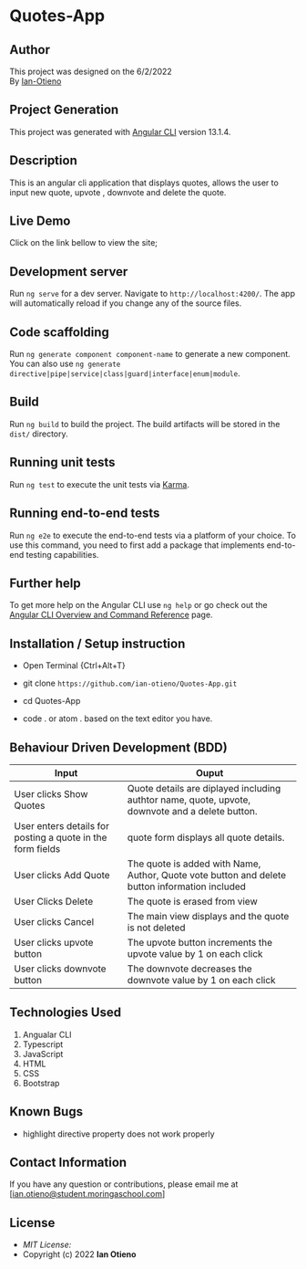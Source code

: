 # Quotes-App 

## Author
This project was designed on the 6/2/2022 <br>By [Ian-Otieno](https://github.com/ian-otieno)
## Project Generation

This project was generated with [Angular CLI](https://github.com/angular/angular-cli) version 13.1.4.

## Description
This is an  angular cli application that displays quotes, allows the user to input new quote, upvote , downvote and delete the quote.

## Live Demo
Click on the link  bellow to view the site;

## Development server

Run `ng serve` for a dev server. Navigate to `http://localhost:4200/`. The app will automatically reload if you change any of the source files.

## Code scaffolding

Run `ng generate component component-name` to generate a new component. You can also use `ng generate directive|pipe|service|class|guard|interface|enum|module`.

## Build

Run `ng build` to build the project. The build artifacts will be stored in the `dist/` directory.

## Running unit tests

Run `ng test` to execute the unit tests via [Karma](https://karma-runner.github.io).

## Running end-to-end tests

Run `ng e2e` to execute the end-to-end tests via a platform of your choice. To use this command, you need to first add a package that implements end-to-end testing capabilities.

## Further help

To get more help on the Angular CLI use `ng help` or go check out the [Angular CLI Overview and Command Reference](https://angular.io/cli) page.

## Installation / Setup instruction
* Open Terminal {Ctrl+Alt+T}

* git clone ```https://github.com/ian-otieno/Quotes-App.git```

* cd Quotes-App

* code . or atom . based on the text editor you have.

## Behaviour Driven Development (BDD)
| Input                    	| Ouput                                                                                        	|
|--------------------------	|----------------------------------------------------------------------------------------------	|
|User clicks Show Quotes    | Quote details are diplayed including authtor name, quote, upvote, downvote and a delete button.  |
|User enters details for posting a quote in the form fields | quote form displays all quote details.  |
| User clicks Add Quote    	| The quote is added  with Name, Author, Quote vote button and delete button information included  	|
| User Clicks Delete       	| The quote is erased from view                                                                	|
| User clicks Cancel       	| The main view displays and the quote is not deleted                                          	|
| User clicks upvote button   	| The upvote button increments the upvote value by 1 on each click  	|
| User clicks downvote button	| The downvote  decreases the downvote value by 1 on each click 	|


## Technologies Used
1. Angualar CLI
2. Typescript
3. JavaScript
4. HTML 
5. CSS
6. Bootstrap


## Known Bugs
* highlight directive property does not work properly

## Contact Information 

If you have any question or contributions, please email me at [ian.otieno@student.moringaschool.com]

## License
* *MIT License:*
* Copyright (c) 2022 **Ian Otieno**


